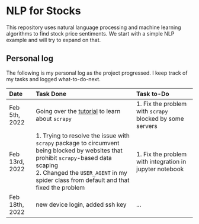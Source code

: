 # NLP for Stocks
This repository uses natural language processing and machine learning algorithms to find stock price sentiments. We start with a simple NLP example and will try to expand on that.


## Personal log
The following is my personal log as the project progressed. I keep track of my tasks and logged what-to-do-next.

|Date|Task Done|Task to-Do|
|:---|:--------|:---------|
|Feb 5th, 2022| Going over the [tutorial](https://www.digitalocean.com/community/tutorials/how-to-crawl-a-web-page-with-scrapy-and-python-3) to learn about `scrapy`| 1. Fix the problem with `scrapy` blocked by some servers|  
|Feb 13rd, 2022|1. Trying to resolve the issue with `scrapy` package to circumvent being blocked by websites that prohibit `scrapy`-based data scaping<br/> 2. Changed the `USER_AGENT` in my spider class from default and that fixed the problem| 1. Fix the problem with integration in jupyter notebook|
|Feb 18th, 2022| new device login, added ssh key | ...|